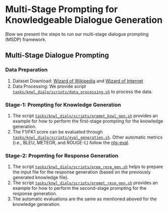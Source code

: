 
# Multi-Stage Prompting for Knowledgeable Dialogue Generation

Blow we present the steps to run our multi-stage dialogue prompting (MSDP) framework.

## Multi-Stage Dialogue Prompting

### Data Preparation
1. Dataset Download: [Wizard of Wikipedia](https://parl.ai/projects/wizard_of_wikipedia/) and [Wizard of Internet](https://parl.ai/projects/sea/)
2. Data Processing: We provide script [`tasks/knwl_dialo/scripts/data_processing.sh`](./scripts/data_processing.sh) to process the data.

### Stage-1: Prompting for Knowledge Generation
1. The script [`tasks/knwl_dialo/scripts/prompt_knwl_gen.sh`](./scripts/prompt_knwl_gen.sh) provides an example for how to perform the first-stage prompting for the knowledge generation.
2. The F1/FK1 score can be evaluated through [`tasks/knwl_dialo/scripts/eval_generation.sh`](./scripts/eval_generation.sh). Other automatic metrics (i.e., BLEU, METEOR, and ROUGE-L) follow the [nlg-eval](https://github.com/Maluuba/nlg-eval).

### Stage-2: Propmting for Response Generation
1. The script [`tasks/knwl_dialo/scripts/prep_resp_gen.sh`](./scripts/prep_resp_gen.sh) helps to prepare the input file for the response generation (based on the previously generated knowledge file).
2. The script [`tasks/knwl_dialo/scripts/prompt_resp_gen.sh`](./scripts/prompt_resp_gen.sh) provides an example for how to perform the second-stage prompting for the response generation.
3. The automatic evaluations are the same as mentioned aboved for the knowledge generation.
